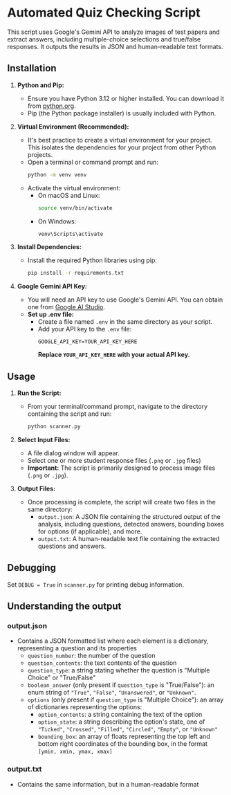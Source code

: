 # Automated Quiz Checking Script

This script uses Google's Gemini API to analyze images of test papers and extract answers, including multiple-choice selections and true/false responses. It outputs the results in JSON and human-readable text formats.

## Installation

1. **Python and Pip:**
   - Ensure you have Python 3.12 or higher installed. You can download it from [python.org](https://www.python.org/downloads/).
   - Pip (the Python package installer) is usually included with Python.

2. **Virtual Environment (Recommended):**
   - It's best practice to create a virtual environment for your project. This isolates the dependencies for your project from other Python projects.
   - Open a terminal or command prompt and run:
      ```bash
      python -m venv venv
      ```
   - Activate the virtual environment:
     - On macOS and Linux:
       ```bash
       source venv/bin/activate
       ```
     - On Windows:
       ```bash
       venv\Scripts\activate
       ```

3. **Install Dependencies:**
   - Install the required Python libraries using pip:
     ```bash
     pip install -r requirements.txt
     ```

4. **Google Gemini API Key:**
   - You will need an API key to use Google's Gemini API. You can obtain one from [Google AI Studio](https://ai.google.dev/).
   - **Set up .env file:**
     - Create a file named `.env` in the same directory as your script.
     - Add your API key to the `.env` file:
        ```
        GOOGLE_API_KEY=YOUR_API_KEY_HERE
        ```
       **Replace `YOUR_API_KEY_HERE` with your actual API key.**

## Usage

1.  **Run the Script:**
    - From your terminal/command prompt, navigate to the directory containing the script and run:
        ```bash
        python scanner.py
        ```

2.  **Select Input Files:**
    - A file dialog window will appear.
    - Select one or more student response files (`.png` or `.jpg` files)
    - **Important:** The script is primarily designed to process image files (`.png` or `.jpg`).
  

3.  **Output Files:**
    - Once processing is complete, the script will create two files in the same directory:
        - `output.json`:  A JSON file containing the structured output of the analysis, including questions, detected answers, bounding boxes for options (if applicable), and more.
        - `output.txt`: A human-readable text file containing the extracted questions and answers.

## Debugging

Set `DEBUG = True` in `scanner.py` for printing debug information.

## Understanding the output

### output.json

- Contains a JSON formatted list where each element is a dictionary, representing a question and its properties
    - `question_number`: the number of the question
    - `question_contents`: the text contents of the question
    - `question_type`: a string stating whether the question is "Multiple Choice" or "True/False"
    - `boolean_answer` (only present if `question_type` is "True/False"): an enum string of `"True"`, `"False"`, `"Unanswered"`, or `"Unknown"`. 
    - `options` (only present if `question_type` is "Multiple Choice"): an array of dictionaries representing the options:
        - `option_contents`: a string containing the text of the option
        - `option_state`: a string describing the option's state, one of `"Ticked"`, `"Crossed"`, `"Filled"`, `"Circled"`, `"Empty"`, or `"Unknown"`
        - `bounding_box`: an array of floats representing the top left and bottom right coordinates of the bounding box, in the format `[ymin, xmin, ymax, xmax]`

### output.txt
- Contains the same information, but in a human-readable format
